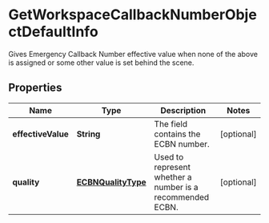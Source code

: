 

# GetWorkspaceCallbackNumberObjectDefaultInfo

Gives Emergency Callback Number effective value when none of the above is assigned or some other value is set behind the scene.

## Properties

| Name | Type | Description | Notes |
|------------ | ------------- | ------------- | -------------|
|**effectiveValue** | **String** | The field contains the ECBN number. |  [optional] |
|**quality** | [**ECBNQualityType**](ECBNQualityType.md) | Used to represent whether a number is a recommended ECBN. |  [optional] |



